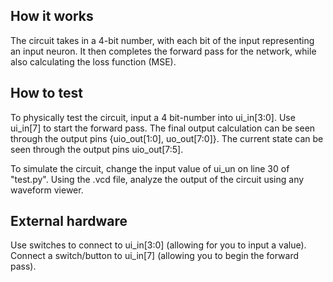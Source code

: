 <!---

This file is used to generate your project datasheet. Please fill in the information below and delete any unused
sections.

You can also include images in this folder and reference them in the markdown. Each image must be less than
512 kb in size, and the combined size of all images must be less than 1 MB.
-->

## How it works

The circuit takes in a 4-bit number, with each bit of the input representing an input neuron. It then completes the forward pass for the network, while also calculating the loss function (MSE).

## How to test

To physically test the circuit, input a 4 bit-number into ui_in[3:0]. Use ui_in[7] to start the forward pass.  The final output calculation can be seen through the output pins {uio_out[1:0], uo_out[7:0]}. The current state can be seen through the output pins uio_out[7:5].

To simulate the circuit, change the input value of ui_un on line 30 of "test.py". Using the .vcd file, analyze the output of the circuit using any waveform viewer.

## External hardware

Use switches to connect to ui_in[3:0] (allowing for you to input a value). Connect a switch/button to ui_in[7] (allowing you to begin the forward pass).
